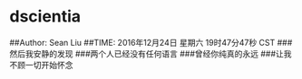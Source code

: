 # dscientia
##Author: Sean Liu
##TIME: 2016年12月24日 星期六 19时47分47秒 CST
###然后我安静的发现
###两个人已经没有任何语言
###曾经你纯真的永远
###让我不顾一切开始怀念
